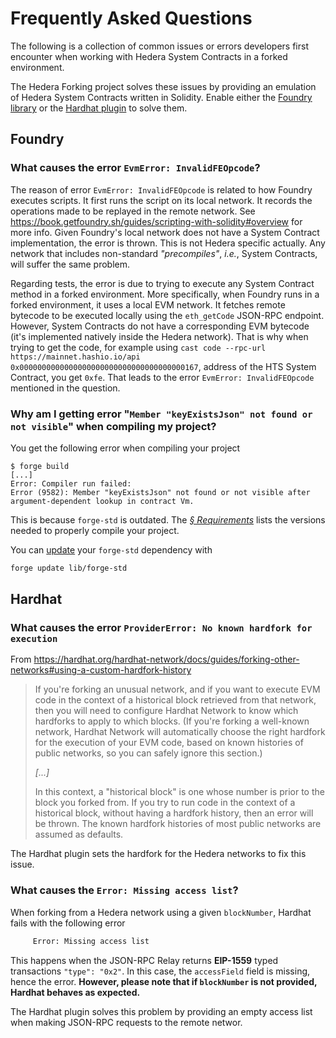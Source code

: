 # Frequently Asked Questions

The following is a collection of common issues or errors developers first encounter when working with Hedera System Contracts in a forked environment.

The Hedera Forking project solves these issues by providing an emulation of Hedera System Contracts written in Solidity.
Enable either the [Foundry library](./README.md#foundry-library) or the [Hardhat plugin](./README.md#hardhat-plugin) to solve them.

## Foundry

### What causes the error `EvmError: InvalidFEOpcode`?

The reason of error `EvmError: InvalidFEOpcode` is related to how Foundry executes scripts.
It first runs the script on its local network.
It records the operations made to be replayed in the remote network.
See <https://book.getfoundry.sh/guides/scripting-with-solidity#overview> for more info.
Given Foundry's local network does not have a System Contract implementation,
the error is thrown.
This is not Hedera specific actually.
Any network that includes non-standard _"precompiles"_, _i.e._, System Contracts, will suffer the same problem.

Regarding tests, the error is due to trying to execute any System Contract method in a forked environment.
More specifically, when Foundry runs in a forked environment, it uses a local EVM network.
It fetches remote bytecode to be executed locally using the `eth_getCode` JSON-RPC endpoint.
However, System Contracts do not have a corresponding EVM bytecode (it's implemented natively inside the Hedera network).
That is why when trying to get the code, for example using `cast code --rpc-url https://mainnet.hashio.io/api` `0x0000000000000000000000000000000000000167`,
address of the HTS System Contract, you get `0xfe`.
That leads to the error `EvmError: InvalidFEOpcode` mentioned in the question.

### Why am I getting error "`Member "keyExistsJson" not found or not visible`" when compiling my project?

You get the following error when compiling your project

```console
$ forge build
[...]
Error: Compiler run failed:
Error (9582): Member "keyExistsJson" not found or not visible after argument-dependent lookup in contract Vm.
```

This is because `forge-std` is outdated.
The [_&sect; Requirements_](./README.md#requirements) lists the versions needed to properly compile your project.

You can [update](https://book.getfoundry.sh/reference/forge/forge-update) your `forge-std` dependency with

```sh
forge update lib/forge-std
```

## Hardhat

### What causes the error `ProviderError: No known hardfork for execution`

From <https://hardhat.org/hardhat-network/docs/guides/forking-other-networks#using-a-custom-hardfork-history>

> If you're forking an unusual network, and if you want to execute EVM code in the context of a historical block retrieved from that network, then you will need to configure Hardhat Network to know which hardforks to apply to which blocks. (If you're forking a well-known network, Hardhat Network will automatically choose the right hardfork for the execution of your EVM code, based on known histories of public networks, so you can safely ignore this section.)
>
> _[...]_
>
> In this context, a "historical block" is one whose number is prior to the block you forked from. If you try to run code in the context of a historical block, without having a hardfork history, then an error will be thrown. The known hardfork histories of most public networks are assumed as defaults.

The Hardhat plugin sets the hardfork for the Hedera networks to fix this issue.

### What causes the `Error: Missing access list`?

When forking from a Hedera network using a given `blockNumber`, Hardhat fails with the following error

```txt
     Error: Missing access list
```

This happens when the JSON-RPC Relay returns **EIP-1559** typed transactions `"type": "0x2"`.
In this case, the `accessField` field is missing, hence the error.
**However, please note that if `blockNumber` is not provided, Hardhat behaves as expected.**

The Hardhat plugin solves this problem by providing an empty access list when making JSON-RPC requests to the remote networ.
